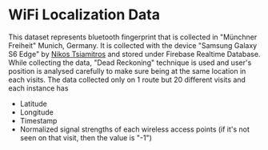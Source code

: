 # WiFi Localization Data
This dataset represents bluetooth fingerprint that is collected in "Münchner Freiheit" Munich, Germany. It is collected with the device "Samsung Galaxy S6 Edge" by [Nikos Tsiamitros](https://github.com/ntsiam) and stored under Firebase Realtime Database. While collecting the data, "Dead Reckoning" technique is used and user's position is analysed carefully to make sure being at the same location in each visits.
The data collected only on 1 route but 20 different visits and each instance has
* Latitude
* Longitude
* Timestamp
* Normalized signal strengths of each wireless access points (if it's not seen on that visit, then the value is "-1")
